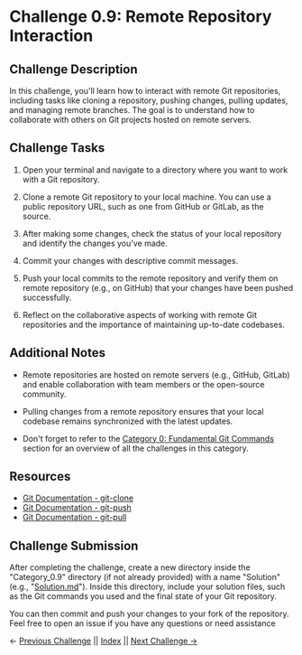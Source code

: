 # Challenge 0.9: Remote Repository Interaction

## Challenge Description

In this challenge, you'll learn how to interact with remote Git repositories, including tasks like cloning a repository, pushing changes, pulling updates, and managing remote branches. The goal is to understand how to collaborate with others on Git projects hosted on remote servers.

## Challenge Tasks

1. Open your terminal and navigate to a directory where you want to work with a Git repository.

2. Clone a remote Git repository to your local machine. You can use a public repository URL, such as one from GitHub or GitLab, as the source.

3. After making some changes, check the status of your local repository and identify the changes you've made.

4. Commit your changes with descriptive commit messages.

5. Push your local commits to the remote repository and verify them on remote repository (e.g., on GitHub) that your changes have been pushed successfully.

6. Reflect on the collaborative aspects of working with remote Git repositories and the importance of maintaining up-to-date codebases.

## Additional Notes

- Remote repositories are hosted on remote servers (e.g., GitHub, GitLab) and enable collaboration with team members or the open-source community.

- Pulling changes from a remote repository ensures that your local codebase remains synchronized with the latest updates.

- Don't forget to refer to the [Category 0: Fundamental Git Commands](../about_0.md) section for an overview of all the challenges in this category.

## Resources

- [Git Documentation - git-clone](https://git-scm.com/docs/git-clone)
- [Git Documentation - git-push](https://git-scm.com/docs/git-push)
- [Git Documentation - git-pull](https://git-scm.com/docs/git-pull)

## Challenge Submission

After completing the challenge, create a new directory inside the "Category_0.9" directory (if not already provided) with a name "Solution" (e.g., "[Solution.md](./Solution.md)"). Inside this directory, include your solution files, such as the Git commands you used and the final state of your Git repository.

You can then commit and push your changes to your fork of the repository. Feel free to open an issue if you have any questions or need assistance

← [Previous Challenge](../Challenge_0.8/Challenge.md) || [Index](../../README.md) || [Next Challenge →](../Challenge_0.10/Challenge.md)
